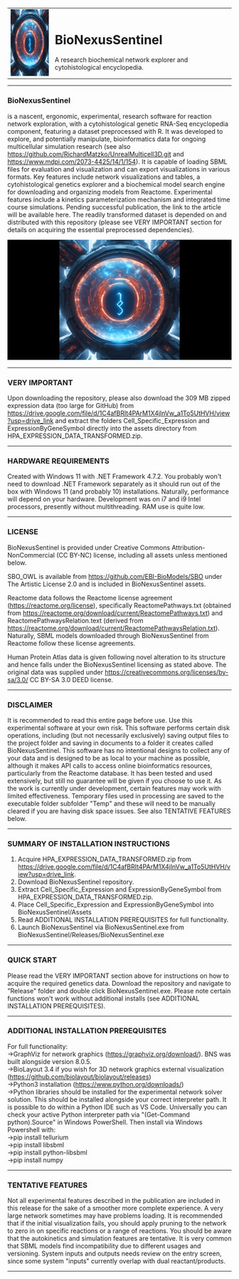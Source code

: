 <table>
<tr>
<td><img src="BioNexusSentinel/BioNexusSentinel.jpg" alt="BioNexus Sentinel Image" width="150" height="150"/></td>
<td><h1>BioNexusSentinel</h1>A research biochemical network explorer and cytohistological encyclopedia.</td>
</tr>
</table>

---

### **BioNexusSentinel**<br>
is a nascent, ergonomic, experimental, research software for reaction network exploration, with a cytohistological genetic RNA-Seq encyclopedia component, featuring a dataset preprocessed with R. It was developed to explore, and potentially manipulate, bioinformatics data for ongoing multicellular simulation research (see also https://github.com/RichardMatzko/UnrealMulticell3D.git and https://www.mdpi.com/2073-4425/14/1/154). It is capable of loading SBML files for evaluation and visualization and can export visualizations in various formats. Key features include network visualizations and tables, a cytohistological genetics explorer and a biochemical model search engine for downloading and organizing models from Reactome. Experimental features include a kinetics parameterization mechanism and integrated time course simulations. Pending successful publication, the link to the article will be available here. The readily transformed dataset is depended on and distributed with this repository (please see VERY IMPORTANT section for details on acquiring the essential preprocessed dependencies).

![BioNexusSentinel Demo](BioNexusSentinel/BioNexusSentinel_Demo.gif)

---

### **VERY IMPORTANT**<br>
Upon downloading the repository, please also download the 309 MB zipped expression data (too large for GitHub) from https://drive.google.com/file/d/1C4afBRIt4PArM1X4jlnVw_a1To5UtHVH/view?usp=drive_link and extract the folders Cell_Specific_Expression and ExpressionByGeneSymbol directly into the assets directory from HPA_EXPRESSION_DATA_TRANSFORMED.zip.

---

### **HARDWARE REQUIREMENTS**<br>
Created with Windows 11 with .NET Framework 4.7.2. You probably won't need to download .NET Framework separately as it should run out of the box with Windows 11 (and probably 10) installations. Naturally, performance will depend on your hardware. Development was on i7 and i9 Intel processors, presently without multithreading. RAM use is quite low.

---

### **LICENSE**<br>
BioNexusSentinel is provided under Creative Commons Attribution-NonCommercial (CC BY-NC) license, including all assets unless mentioned below.

SBO_OWL is available from https://github.com/EBI-BioModels/SBO under The Artistic License 2.0 and is included in BioNexusSentinel assets.

Reactome data follows the Reactome license agreement (https://reactome.org/license), specifically ReactomePathways.txt (obtained from https://reactome.org/download/current/ReactomePathways.txt) and ReactomePathwaysRelation.text (derived from https://reactome.org/download/current/ReactomePathwaysRelation.txt). Naturally, SBML models downloaded through BioNexusSentinel from Reactome follow these license agreements.

Human Protein Atlas data is given following novel alteration to its structure and hence falls under the BioNexusSentinel licensing as stated above. The original data was supplied under https://creativecommons.org/licenses/by-sa/3.0/ CC BY-SA 3.0 DEED license.

---

### **DISCLAIMER**<br>
It is recommended to read this entire page before use. Use this experimental software at your own risk. This software performs certain disk operations, including (but not necessarily exclusively) saving output files to the project folder and saving in documents to a folder it creates called BioNexusSentinel. This software has no intentional designs to collect any of your data and is designed to be as local to your machine as possible, although it makes API calls to access online bioinformatics resources, particularly from the Reactome database. It has been tested and used extensively, but still no guarantee will be given if you choose to use it. As the work is currently under development, certain features may work with limited effectiveness. Temporary files used in processing are saved to the executable folder subfolder "Temp" and these will need to be manually cleared if you are having disk space issues. See also TENTATIVE FEATURES below.

---

### **SUMMARY OF INSTALLATION INSTRUCTIONS**<br>
1. Acquire HPA_EXPRESSION_DATA_TRANSFORMED.zip from https://drive.google.com/file/d/1C4afBRIt4PArM1X4jlnVw_a1To5UtHVH/view?usp=drive_link.
2. Download BioNexusSentinel repository.
3. Extract Cell_Specific_Expression and ExpressionByGeneSymbol from HPA_EXPRESSION_DATA_TRANSFORMED.zip.
4. Place Cell_Specific_Expression and ExpressionByGeneSymbol into BioNexusSentinel/Assets
5. Read ADDITIONAL INSTALLATION PREREQUISITES for full functionality.
6. Launch BioNexusSentinel via BioNexusSentinel.exe from BioNexusSentinel/Releases/BioNexusSentinel.exe

---

### **QUICK START**<br>
Please read the VERY IMPORTANT section above for instructions on how to acquire the required genetics data. Download the repository and navigate to "Release" folder and double click BioNexusSentinel.exe. Please note certain functions won't work without additional installs (see ADDITIONAL INSTALLATION PREREQUISITES).

---

### **ADDITIONAL INSTALLATION PREREQUISITES**<br>
For full functionality:<br>
->GraphViz for network graphics (https://graphviz.org/download/). BNS was built alongside version 8.0.5.<br>
->BioLayout 3.4 if you wish for 3D network graphics external visualization (https://github.com/biolayout/biolayout/releases)<br>
->Python3 installation (https://www.python.org/downloads/)<br>
->Python libraries should be installed for the experimental network solver solution. This should be installed alongside your correct interpreter path. It is possible to do within a Python IDE such as VS Code. Universally you can check your active Python interpreter path via "(Get-Command python).Source" in Windows PowerShell. Then install via Windows Powershell with:<br>
	->pip install tellurium<br>
	->pip install libsbml<br>
	->pip install python-libsbml<br>
	->pip install numpy<br>
 
 ---

### **TENTATIVE FEATURES**<br>
Not all experimental features described in the publication are included in this release for the sake of a smoother more complete experience. A very large network sometimes may have problems loading. It is recommended that if the initial visualization fails, you should apply pruning to the network to zero in on specific reactions or a range of reactions. You should be aware that the autokinetics and simulation features are tentative. It is very common that SBML models find incompatibility due to different usages and versioning. System inputs and outputs needs review on the entry screen, since some system "inputs" currently overlap with dual reactant/products.

---
